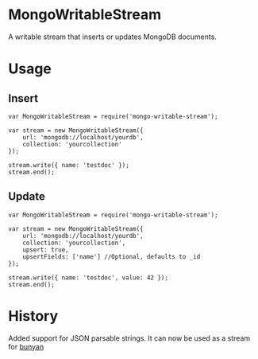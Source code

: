 # MongoWritableStream

A writable stream that inserts or updates MongoDB documents.

# Usage

## Insert

    var MongoWritableStream = require('mongo-writable-stream');

    var stream = new MongoWritableStream({
        url: 'mongodb://localhost/yourdb',
        collection: 'yourcollection'
    });

    stream.write({ name: 'testdoc' });
    stream.end();

## Update

    var MongoWritableStream = require('mongo-writable-stream');

    var stream = new MongoWritableStream({
        url: 'mongodb://localhost/yourdb',
        collection: 'yourcollection',
        upsert: true,
        upsertFields: ['name'] //Optional, defaults to _id
    });

    stream.write({ name: 'testdoc', value: 42 });
    stream.end();

# History

Added support for JSON parsable strings. It can now be used as a stream for [bunyan](https://github.com/trentm/node-bunyan)